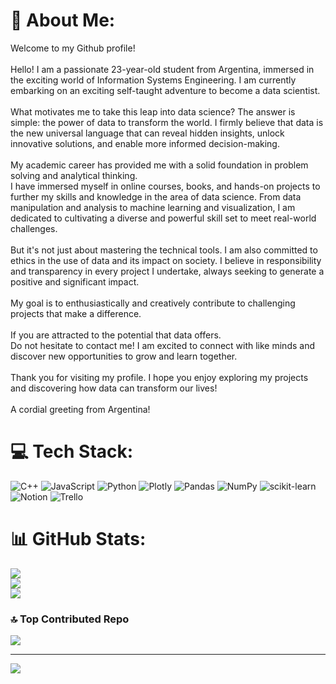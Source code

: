 # 💫 About Me:
Welcome to my Github profile!<br><br>Hello! I am a passionate 23-year-old student from Argentina, immersed in the exciting world of Information Systems Engineering. I am currently embarking on an exciting self-taught adventure to become a data scientist.<br><br>What motivates me to take this leap into data science? The answer is simple: the power of data to transform the world. I firmly believe that data is the new universal language that can reveal hidden insights, unlock innovative solutions, and enable more informed decision-making.<br><br>My academic career has provided me with a solid foundation in problem solving and analytical thinking.<br>I have immersed myself in online courses, books, and hands-on projects to further my skills and knowledge in the area of data science. From data manipulation and analysis to machine learning and visualization, I am dedicated to cultivating a diverse and powerful skill set to meet real-world challenges.<br><br>But it's not just about mastering the technical tools. I am also committed to ethics in the use of data and its impact on society. I believe in responsibility and transparency in every project I undertake, always seeking to generate a positive and significant impact.<br><br>My goal is to enthusiastically and creatively contribute to challenging projects that make a difference.<br><br>If you are attracted to the potential that data offers.<br>Do not hesitate to contact me! I am excited to connect with like minds and discover new opportunities to grow and learn together.<br><br>Thank you for visiting my profile. I hope you enjoy exploring my projects and discovering how data can transform our lives!<br><br>A cordial greeting from Argentina!


# 💻 Tech Stack:
![C++](https://img.shields.io/badge/c++-%2300599C.svg?style=for-the-badge&logo=c%2B%2B&logoColor=white) ![JavaScript](https://img.shields.io/badge/javascript-%23323330.svg?style=for-the-badge&logo=javascript&logoColor=%23F7DF1E) ![Python](https://img.shields.io/badge/python-3670A0?style=for-the-badge&logo=python&logoColor=ffdd54) ![Plotly](https://img.shields.io/badge/Plotly-%233F4F75.svg?style=for-the-badge&logo=plotly&logoColor=white) ![Pandas](https://img.shields.io/badge/pandas-%23150458.svg?style=for-the-badge&logo=pandas&logoColor=white) ![NumPy](https://img.shields.io/badge/numpy-%23013243.svg?style=for-the-badge&logo=numpy&logoColor=white) ![scikit-learn](https://img.shields.io/badge/scikit--learn-%23F7931E.svg?style=for-the-badge&logo=scikit-learn&logoColor=white) ![Notion](https://img.shields.io/badge/Notion-%23000000.svg?style=for-the-badge&logo=notion&logoColor=white) ![Trello](https://img.shields.io/badge/Trello-%23026AA7.svg?style=for-the-badge&logo=Trello&logoColor=white)
# 📊 GitHub Stats:
![](https://github-readme-stats.vercel.app/api?username=Alexis-Porzolis&theme=nightowl&hide_border=false&include_all_commits=true&count_private=false)<br/>
![](https://github-readme-streak-stats.herokuapp.com/?user=Alexis-Porzolis&theme=nightowl&hide_border=false)<br/>
![](https://github-readme-stats.vercel.app/api/top-langs/?username=Alexis-Porzolis&theme=nightowl&hide_border=false&include_all_commits=true&count_private=false&layout=compact)

### 🔝 Top Contributed Repo
![](https://github-contributor-stats.vercel.app/api?username=Alexis-Porzolis&limit=5&theme=dark&combine_all_yearly_contributions=true)

---
[![](https://visitcount.itsvg.in/api?id=Alexis-Porzolis&icon=0&color=0)](https://visitcount.itsvg.in)

<!-- Proudly created with GPRM ( https://gprm.itsvg.in ) -->

